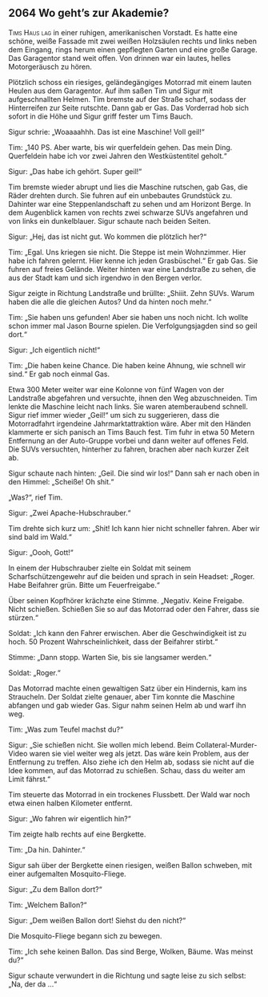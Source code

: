 ## **2064** Wo geht’s zur Akademie?

<span style="font-variant:small-caps;">Tims Haus lag</span> in einer ruhigen, amerikanischen Vorstadt.
Es hatte eine schöne, weiße Fassade mit zwei weißen Holzsäulen rechts und links neben dem Eingang, rings herum einen gepflegten Garten und eine große Garage.
Das Garagentor stand weit offen.
Von drinnen war ein lautes, helles Motorgeräusch zu hören.

Plötzlich schoss ein riesiges, geländegängiges Motorrad mit einem lauten Heulen aus dem Garagentor.
Auf ihm saßen Tim und Sigur mit aufgeschnallten Helmen.
Tim bremste auf der Straße scharf, sodass der Hinterreifen zur Seite rutschte.
Dann gab er Gas.
Das Vorderrad hob sich sofort in die Höhe und Sigur griff fester um Tims Bauch.

Sigur schrie: „Woaaaahhh.
Das ist eine Maschine!
Voll geil!“

Tim: „140 PS.
Aber warte, bis wir querfeldein gehen.
Das mein Ding.
Querfeldein habe ich vor zwei Jahren den Westküstentitel geholt.“

Sigur: „Das habe ich gehört. Super geil!“

Tim bremste wieder abrupt und lies die Maschine rutschen, gab Gas, die Räder drehten durch.
Sie fuhren auf ein unbebautes Grundstück zu.
Dahinter war eine Steppenlandschaft zu sehen und am Horizont Berge.
In dem Augenblick kamen von rechts zwei schwarze SUVs angefahren und von links ein dunkelblauer.
Sigur schaute nach beiden Seiten.

Sigur: „Hej, das ist nicht gut.
Wo kommen die plötzlich her?“

Tim: „Egal.
Uns kriegen sie nicht.
Die Steppe ist mein Wohnzimmer.
Hier habe ich fahren gelernt.
Hier kenne ich jeden Grasbüschel.“ Er gab Gas.
Sie fuhren auf freies Gelände.
Weiter hinten war eine Landstraße zu sehen, die aus der Stadt kam und sich irgendwo in den Bergen verlor.

Sigur zeigte in Richtung Landstraße und brüllte: „Shiiit.
Zehn SUVs.
Warum haben die alle die gleichen Autos?
Und da hinten noch mehr.“

Tim: „Sie haben uns gefunden!
Aber sie haben uns noch nicht.
Ich wollte schon immer mal Jason Bourne spielen.
Die Verfolgungsjagden sind so geil dort.“

Sigur: „Ich eigentlich nicht!“

Tim: „Die haben keine Chance.
Die haben keine Ahnung, wie schnell wir sind.“ Er gab noch einmal Gas.

Etwa 300 Meter weiter war eine Kolonne von fünf Wagen von der Landstraße abgefahren und versuchte, ihnen den Weg abzuschneiden.
Tim lenkte die Maschine leicht nach links.
Sie waren atemberaubend schnell.
Sigur rief immer wieder „Geil!“ um sich zu suggerieren, dass die Motorradfahrt irgendeine Jahrmarktattraktion wäre.
Aber mit den Händen klammerte er sich panisch an Tims Bauch fest.
Tim fuhr in etwa 50 Metern Entfernung an der Auto-Gruppe vorbei und dann weiter auf offenes Feld.
Die SUVs versuchten, hinterher zu fahren, brachen aber nach kurzer Zeit ab.

Sigur schaute nach hinten: „Geil.
Die sind wir los!“ Dann sah er nach oben in den Himmel: „Scheiße!
Oh shit.“

„Was?“, rief Tim.

Sigur: „Zwei Apache-Hubschrauber.“

Tim drehte sich kurz um: „Shit!
Ich kann hier nicht schneller fahren.
Aber wir sind bald im Wald.“

Sigur: „Oooh, Gott!“

In einem der Hubschrauber zielte ein Soldat mit seinem Scharfschützengewehr auf die beiden und sprach in sein Headset: „Roger.
Habe Beifahrer grün.
Bitte um Feuerfreigabe.“

Über seinen Kopfhörer krächzte eine Stimme.
„Negativ.
Keine Freigabe.
Nicht schießen.
Schießen Sie so auf das Motorrad oder den Fahrer, dass sie stürzen.“

Soldat: „Ich kann den Fahrer erwischen.
Aber die Geschwindigkeit ist zu hoch.
50 Prozent Wahrscheinlichkeit, dass der Beifahrer stirbt.“

Stimme: „Dann stopp.
Warten Sie, bis sie langsamer werden.“

Soldat: „Roger.“

Das Motorrad machte einen gewaltigen Satz über ein Hindernis, kam ins Straucheln.
Der Soldat zielte genauer, aber Tim konnte die Maschine abfangen und gab wieder Gas.
Sigur nahm seinen Helm ab und warf ihn weg.

Tim: „Was zum Teufel machst du?“

Sigur: „Sie schießen nicht.
Sie wollen mich lebend.
Beim Collateral-Murder-Video waren sie viel weiter weg als jetzt.
Das wäre kein Problem, aus der Entfernung zu treffen.
Also ziehe ich den Helm ab, sodass sie nicht auf die Idee kommen, auf das Motorrad zu schießen.
Schau, dass du weiter am Limit fährst.“

Tim steuerte das Motorrad in ein trockenes Flussbett.
Der Wald war noch etwa einen halben Kilometer entfernt.

Sigur: „Wo fahren wir eigentlich hin?“

Tim zeigte halb rechts auf eine Bergkette.

Tim: „Da hin.
Dahinter.“

Sigur sah über der Bergkette einen riesigen, weißen Ballon schweben, mit einer aufgemalten Mosquito-Fliege.

Sigur: „Zu dem Ballon dort?“

Tim: „Welchem Ballon?“

Sigur: „Dem weißen Ballon dort!
Siehst du den nicht?“

Die Mosquito-Fliege begann sich zu bewegen.

Tim: „Ich sehe keinen Ballon.
Das sind Berge, Wolken, Bäume.
Was meinst du?“

Sigur schaute verwundert in die Richtung und sagte leise zu sich selbst: „Na, der da ...“
